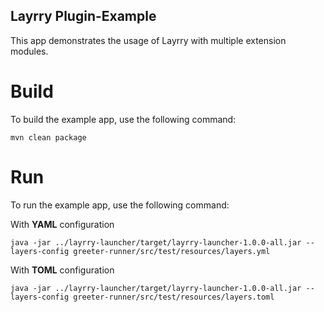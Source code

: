 Layrry Plugin-Example
---

This app demonstrates the usage of Layrry with multiple extension modules. 

# Build
To build the example app, use the following command:
```
mvn clean package
```

# Run
To run the example app, use the following command:

With **YAML** configuration
```
java -jar ../layrry-launcher/target/layrry-launcher-1.0.0-all.jar --layers-config greeter-runner/src/test/resources/layers.yml
```

With **TOML** configuration
```
java -jar ../layrry-launcher/target/layrry-launcher-1.0.0-all.jar --layers-config greeter-runner/src/test/resources/layers.toml
```